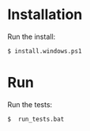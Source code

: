 # Installation

Run the install:
```
$ install.windows.ps1
```

# Run

Run the tests:
```
$  run_tests.bat
```
